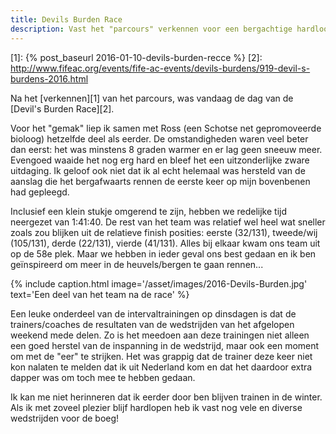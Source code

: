 ```yaml
---
title: Devils Burden Race
description: Vast het "parcours" verkennen voor een bergachtige hardloop evenement.
---
```

[1]: {% post_baseurl 2016-01-10-devils-burden-recce %}
[2]: http://www.fifeac.org/events/fife-ac-events/devils-burdens/919-devil-s-burdens-2016.html

Na het [verkennen][1] van het parcours, was vandaag de dag van de [Devil's Burden Race][2].

<a name="more"></a>

Voor het "gemak" liep ik samen met Ross (een Schotse net gepromoveerde bioloog) hetzelfde deel als eerder. De omstandigheden waren veel beter dan eerst: het was minstens 8 graden warmer en er lag geen sneeuw meer. Evengoed waaide het nog erg hard en bleef het een uitzonderlijke zware uitdaging. Ik geloof ook niet dat ik al echt helemaal was hersteld van de aanslag die het bergafwaarts rennen de eerste keer op mijn bovenbenen had gepleegd.

Inclusief een klein stukje omgerend te zijn, hebben we redelijke tijd neergezet van 1:41:40. De rest van het team was relatief wel heel wat sneller zoals zou blijken uit de relatieve finish posities: eerste (32/131), tweede/wij (105/131), derde (22/131), vierde (41/131). Alles bij elkaar kwam ons team uit op de 58e plek. Maar we hebben in ieder geval ons best gedaan en ik ben geïnspireerd om meer in de heuvels/bergen te gaan rennen...

{% include caption.html
    image='/asset/images/2016-Devils-Burden.jpg'
    text='Een deel van het team na de race'
%}

Een leuke onderdeel van de intervaltrainingen op dinsdagen is dat de trainers/coaches de resultaten van de wedstrijden van het afgelopen weekend mede delen. Zo is het meedoen aan deze trainingen niet alleen een goed herstel van de inspanning in de wedstrijd, maar ook een moment om met de "eer" te strijken. Het was grappig dat de trainer deze keer niet kon nalaten te melden dat ik uit Nederland kom en dat het daardoor extra dapper was om toch mee te hebben gedaan.

Ik kan me niet herinneren dat ik eerder door ben blijven trainen in de winter. Als ik met zoveel plezier blijf hardlopen heb ik vast nog vele en diverse wedstrijden voor de boeg!